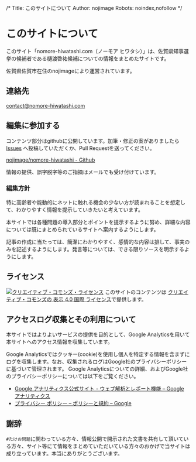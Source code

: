 /*
Title: このサイトについて
Author: nojimage
Robots: noindex,nofollow
*/

# このサイトについて

このサイト「nomore-hiwatashi.com（ノーモア ヒワタシ）」は、佐賀県知事選挙の候補者である樋渡啓祐候補についての情報をまとめたサイトです。  

佐賀県佐賀市在住のnojimageにより運営されています。

## 連絡先

contact@nomore-hiwatashi.com

## 編集に参加する

コンテンツ部分はgithubに公開しています。加筆・修正の案がありましたら [Issues](https://github.com/nojimage/nomore-hiwatashi/issues) へ投稿していただくか、Pull Requestを送ってください。

[nojimage/nomore-hiwatashi - Github](https://github.com/nojimage/nomore-hiwatashi)

情報の提供、誤字脱字等のご指摘はメールでも受け付けています。

### 編集方針

特に高齢者や能動的にネットに触れる機会の少ない方が読まれることを想定して、わかりやすく情報を提示していきたいと考えています。

本サイトでは各種問題の導入部分とポイントを提示するように努め、詳細な内容については既にまとめられているサイトへ案内するようにします。

記事の作成に当たっては、簡潔にわかりやすく、感情的な内容は排して、事実のみを記述するようにします。発言等については、できる限りソースを明示するようにします。

## ライセンス

<a rel="license" href="http://creativecommons.org/licenses/by/4.0/deed.ja"><img alt="クリエイティブ・コモンズ・ライセンス" style="border-width:0" src="https://i.creativecommons.org/l/by/4.0/88x31.png" /></a>
このサイトのコンテンツは <a rel="license" href="http://creativecommons.org/licenses/by/4.0/deed.ja">クリエイティブ・コモンズの 表示 4.0 国際 ライセンス</a>で提供します。

## アクセスログ収集とその利用について

本サイトではよりよいサービスの提供を目的として、Google Analyticsを用いて本サイトへのアクセス情報を収集しています。

Google Analyticsではクッキー(cookie)を使用し個人を特定する情報を含まずにログを収集します。なお、収集されるログはGoogle社のプライバシーポリシーに基づいて管理されます。
Google Analyticsについての詳細、およびGoogle社のプライバシーポリシーについては以下をご覧ください。

- [Google アナリティクス公式サイト - ウェブ解析とレポート機能 – Google アナリティクス](http://www.google.com/intl/ja/analytics/)
- [プライバシー ポリシー – ポリシーと規約 – Google](http://www.google.co.jp/intl/ja/policies/privacy/)

## 謝辞

`#たけお問題`に関わっている方々、情報公開で開示された文書を共有して頂いている方々、サイト等にて情報をまとめていただいている方々のおかげで当サイトは成り立っています。本当にありがとうございます。

